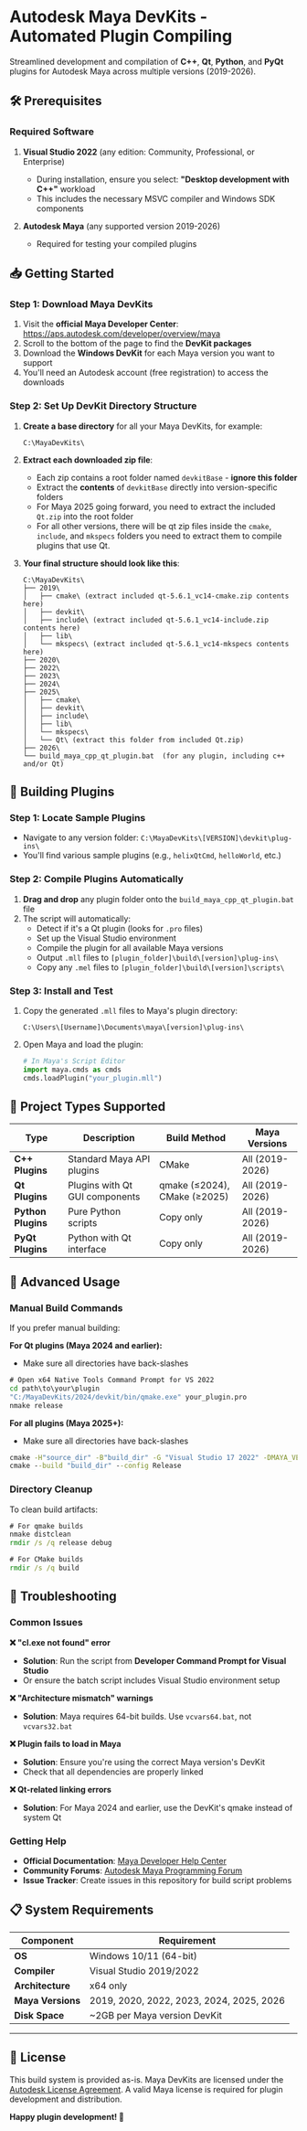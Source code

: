 # Autodesk Maya DevKits - Automated Plugin Compiling

Streamlined development and compilation of **C++**, **Qt**, **Python**, and **PyQt** plugins for Autodesk Maya across multiple versions (2019-2026).

## 🛠️ Prerequisites

### Required Software
1. **Visual Studio 2022** (any edition: Community, Professional, or Enterprise)
   - During installation, ensure you select: **"Desktop development with C++"** workload
   - This includes the necessary MSVC compiler and Windows SDK components

2. **Autodesk Maya** (any supported version 2019-2026)
   - Required for testing your compiled plugins

## 📥 Getting Started

### Step 1: Download Maya DevKits

1. Visit the **official Maya Developer Center**: https://aps.autodesk.com/developer/overview/maya
2. Scroll to the bottom of the page to find the **DevKit packages**
3. Download the **Windows DevKit** for each Maya version you want to support
4. You'll need an Autodesk account (free registration) to access the downloads

### Step 2: Set Up DevKit Directory Structure

1. **Create a base directory** for all your Maya DevKits, for example:
   ```
   C:\MayaDevKits\
   ```

2. **Extract each downloaded zip file**:
   - Each zip contains a root folder named `devkitBase` - **ignore this folder**
   - Extract the **contents** of `devkitBase` directly into version-specific folders
   - For Maya 2025 going forward, you need to extract the included `Qt.zip` into the root folder
   - For all other versions, there will be qt zip files inside the `cmake`, `include`, and `mkspecs` folders you need to extract them to compile plugins that use Qt.

3. **Your final structure should look like this**:
   ```
   C:\MayaDevKits\
   ├── 2019\
   │   ├── cmake\ (extract included qt-5.6.1_vc14-cmake.zip contents here)
   │   ├── devkit\
   │   ├── include\ (extract included qt-5.6.1_vc14-include.zip contents here)
   │   ├── lib\
   │   └── mkspecs\ (extract included qt-5.6.1_vc14-mkspecs contents here)
   ├── 2020\ 
   ├── 2022\
   ├── 2023\
   ├── 2024\
   ├── 2025\
   │   ├── cmake\
   │   ├── devkit\
   │   ├── include\
   │   ├── lib\
   │   └── mkspecs\
   │   └── Qt\ (extract this folder from included Qt.zip)
   ├── 2026\
   └── build_maya_cpp_qt_plugin.bat  (for any plugin, including c++ and/or Qt)
   ```

## 🚀 Building Plugins

### Step 1: Locate Sample Plugins
- Navigate to any version folder: `C:\MayaDevKits\[VERSION]\devkit\plug-ins\`
- You'll find various sample plugins (e.g., `helixQtCmd`, `helloWorld`, etc.)

### Step 2: Compile Plugins Automatically
1. **Drag and drop** any plugin folder onto the `build_maya_cpp_qt_plugin.bat` file
2. The script will automatically:
   - Detect if it's a Qt plugin (looks for `.pro` files)
   - Set up the Visual Studio environment
   - Compile the plugin for all available Maya versions
   - Output `.mll` files to `[plugin_folder]\build\[version]\plug-ins\`
   - Copy any `.mel` files to `[plugin_folder]\build\[version]\scripts\`

### Step 3: Install and Test
1. Copy the generated `.mll` files to Maya's plugin directory:
   ```
   C:\Users\[Username]\Documents\maya\[version]\plug-ins\
   ```
2. Open Maya and load the plugin:
   ```python
   # In Maya's Script Editor
   import maya.cmds as cmds
   cmds.loadPlugin("your_plugin.mll")
   ```

## 📁 Project Types Supported

| Type | Description | Build Method | Maya Versions |
|------|-------------|--------------|---------------|
| **C++ Plugins** | Standard Maya API plugins | CMake | All (2019-2026) |
| **Qt Plugins** | Plugins with Qt GUI components | qmake (≤2024), CMake (≥2025) | All (2019-2026) |
| **Python Plugins** | Pure Python scripts | Copy only | All (2019-2026) |
| **PyQt Plugins** | Python with Qt interface | Copy only | All (2019-2026) |

## 🔧 Advanced Usage

### Manual Build Commands

If you prefer manual building:

**For Qt plugins (Maya 2024 and earlier):**
- Make sure all directories have back-slashes
```cmd
# Open x64 Native Tools Command Prompt for VS 2022
cd path\to\your\plugin
"C:/MayaDevKits/2024/devkit/bin/qmake.exe" your_plugin.pro
nmake release
```

**For all plugins (Maya 2025+):**
- Make sure all directories have back-slashes
```cmd
cmake -H"source_dir" -B"build_dir" -G "Visual Studio 17 2022" -DMAYA_VERSION=2025 -DMAYA_DEVKIT="devkit_dir" -DCMAKE_INSTALL_PREFIX="output_dir"
cmake --build "build_dir" --config Release
```

### Directory Cleanup
To clean build artifacts:
```cmd
# For qmake builds
nmake distclean
rmdir /s /q release debug

# For CMake builds
rmdir /s /q build
```

## 🐛 Troubleshooting

### Common Issues

**❌ "cl.exe not found" error**
- **Solution**: Run the script from **Developer Command Prompt for Visual Studio**
- Or ensure the batch script includes Visual Studio environment setup

**❌ "Architecture mismatch" warnings**
- **Solution**: Maya requires 64-bit builds. Use `vcvars64.bat`, not `vcvars32.bat`

**❌ Plugin fails to load in Maya**
- **Solution**: Ensure you're using the correct Maya version's DevKit
- Check that all dependencies are properly linked

**❌ Qt-related linking errors**
- **Solution**: For Maya 2024 and earlier, use the DevKit's qmake instead of system Qt

### Getting Help

- **Official Documentation**: [Maya Developer Help Center](https://help.autodesk.com/view/MAYADEV/2026/ENU/)
- **Community Forums**: [Autodesk Maya Programming Forum](https://forums.autodesk.com/t5/maya-programming-forum/bd-p/area-maya-programming)
- **Issue Tracker**: Create issues in this repository for build script problems

## 📋 System Requirements

| Component | Requirement |
|-----------|-------------|
| **OS** | Windows 10/11 (64-bit) |
| **Compiler** | Visual Studio 2019/2022 |
| **Architecture** | x64 only |
| **Maya Versions** | 2019, 2020, 2022, 2023, 2024, 2025, 2026 |
| **Disk Space** | ~2GB per Maya version DevKit |

---

## 📄 License

This build system is provided as-is. Maya DevKits are licensed under the [Autodesk License Agreement](https://www.autodesk.com/company/legal-notices-trademarks/software-license-agreements). A valid Maya license is required for plugin development and distribution.

**Happy plugin development! 🎉**
